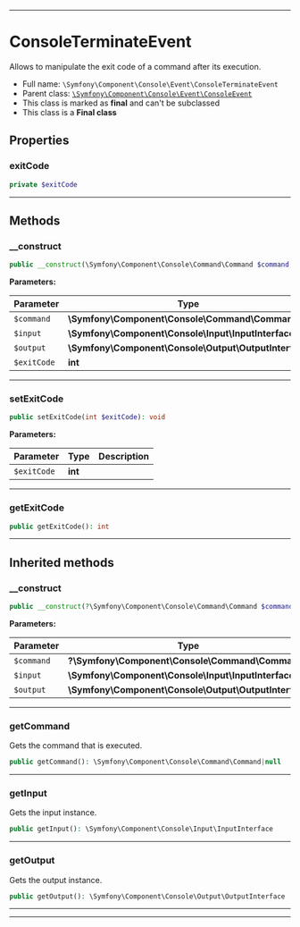 ***

# ConsoleTerminateEvent

Allows to manipulate the exit code of a command after its execution.

* Full name: `\Symfony\Component\Console\Event\ConsoleTerminateEvent`
* Parent class: [`\Symfony\Component\Console\Event\ConsoleEvent`](./ConsoleEvent.md)
* This class is marked as **final** and can't be subclassed
* This class is a **Final class**

## Properties

### exitCode

```php
private $exitCode
```

***

## Methods

### __construct

```php
public __construct(\Symfony\Component\Console\Command\Command $command, \Symfony\Component\Console\Input\InputInterface $input, \Symfony\Component\Console\Output\OutputInterface $output, int $exitCode): mixed
```

**Parameters:**

| Parameter | Type | Description |
|-----------|------|-------------|
| `$command` | **\Symfony\Component\Console\Command\Command** |  |
| `$input` | **\Symfony\Component\Console\Input\InputInterface** |  |
| `$output` | **\Symfony\Component\Console\Output\OutputInterface** |  |
| `$exitCode` | **int** |  |

***

### setExitCode

```php
public setExitCode(int $exitCode): void
```

**Parameters:**

| Parameter | Type | Description |
|-----------|------|-------------|
| `$exitCode` | **int** |  |

***

### getExitCode

```php
public getExitCode(): int
```

***

## Inherited methods

### __construct

```php
public __construct(?\Symfony\Component\Console\Command\Command $command, \Symfony\Component\Console\Input\InputInterface $input, \Symfony\Component\Console\Output\OutputInterface $output): mixed
```

**Parameters:**

| Parameter | Type | Description |
|-----------|------|-------------|
| `$command` | **?\Symfony\Component\Console\Command\Command** |  |
| `$input` | **\Symfony\Component\Console\Input\InputInterface** |  |
| `$output` | **\Symfony\Component\Console\Output\OutputInterface** |  |

***

### getCommand

Gets the command that is executed.

```php
public getCommand(): \Symfony\Component\Console\Command\Command|null
```

***

### getInput

Gets the input instance.

```php
public getInput(): \Symfony\Component\Console\Input\InputInterface
```

***

### getOutput

Gets the output instance.

```php
public getOutput(): \Symfony\Component\Console\Output\OutputInterface
```

***


***

